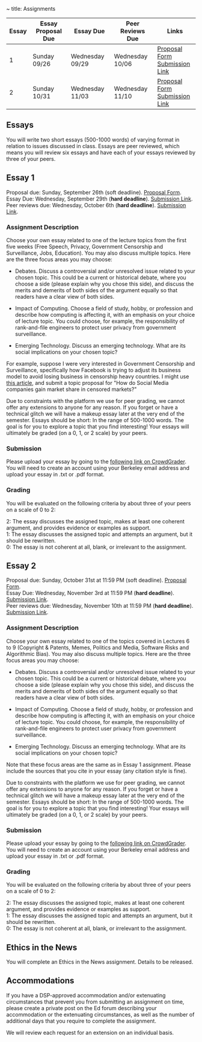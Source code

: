 ~ title: Assignments

| Essay | Essay Proposal Due | Essay Due       | Peer Reviews Due | Links                                                                      |
|-------|--------------------|-----------------|------------------|----------------------------------------------------------------------------|
| 1     | Sunday 09/26       | Wednesday 09/29 | Wednesday 10/06  | [Proposal Form][essay_1_proposal]<br>[Submission Link][essay_1_submission] |
| 2     | Sunday 10/31       | Wednesday 11/03 | Wednesday 11/10  | [Proposal Form][essay_2_proposal]<br>[Submission Link][essay_2_submission] |

Essays
------

You will write two short essays (500-1000 words) of varying format in relation
to issues discussed in class. Essays are peer reviewed, which means you will
review six essays and have each of your essays reviewed by three of your peers.

Essay 1 
------

Proposal due: Sunday, September 26th (soft deadline). [Proposal Form][essay_1_proposal].<br>
Essay Due: Wednesday, September 29th (**hard deadline**). [Submission Link][essay_1_submission].<br>
Peer reviews due: Wednesday, October 6th (**hard deadline**). [Submission Link][essay_1_submission].

### Assignment Description

Choose your own essay related to one of the lecture topics from the first five weeks (Free Speech, Privacy, Government Censorship and Surveillance, Jobs, Education). You may also discuss multiple topics. Here are the three focus areas you may choose:

* Debates. Discuss a controversial and/or unresolved issue related to your chosen topic. This could be a current or historical debate, where you choose a side (please explain why you chose this side), and discuss the merits and demerits of both sides of the argument equally so that readers have a clear view of both sides.

* Impact of Computing. Choose a field of study, hobby, or profession and describe how computing is affecting it, with an emphasis on your choice of lecture topic. You could choose, for example,  the responsibility of rank-and-file engineers to protect user privacy from government surveillance.

* Emerging Technology. Discuss an emerging technology. What are its social implications on your chosen topic?
 
For example, suppose I were very interested in Government Censorship and Surveillance, specifically how Facebook is trying to adjust its business model to avoid losing business in censorship heavy countries. I might use [this article](https://www.nytimes.com/2017/09/17/technology/facebook-government-regulations.html?_r=0), and submit a topic proposal for "How do Social Media companies gain market share in censored markets?"

Due to constraints with the platform we use for peer grading, we cannot offer any extensions to anyone for any reason. If you forget or have a technical glitch we will have a makeup essay later at the very end of the semester. Essays should be short: In the range of 500-1000 words. The goal is for you to explore a topic that you find interesting! Your essays will ultimately be graded (on a 0, 1, or 2 scale) by your peers.
 
### Submission

Please upload your essay by going to the [following link on CrowdGrader][essay_1_submission]. You will need to create an account using your Berkeley email address and upload your essay in .txt or .pdf format.

### Grading

You will be evaluated on the following criteria by about three of your peers on a scale of 0 to 2:

2: The essay discusses the assigned topic, makes at least one coherent argument, and provides evidence or examples as support.<br>
1: The essay discusses the assigned topic and attempts an argument, but it should be rewritten.<br>
0: The essay is not coherent at all, blank, or irrelevant to the assignment.

[essay_1_proposal]: https://forms.gle/sb3JoT6bDGSpDFsg8
[essay_1_submission]: https://peer.crowdgrader.com/crowdgrader/venues/view_venue/5096

Essay 2
------

Proposal due: Sunday, October 31st at 11:59 PM (soft deadline). [Proposal Form][essay_2_proposal].<br>
Essay Due: Wednesday, November 3rd at 11:59 PM (**hard deadline**). [Submission Link][essay_2_submission].<br>
Peer reviews due: Wednesday, November 10th at 11:59 PM (**hard deadline**). [Submission Link][essay_2_submission].<br>

### Assignment Description

Choose your own essay related to one of the topics covered in Lectures 6 to 9 (Copyright & Patents, Memes, Politics and Media, Software Risks and Algorithmic Bias). You may also discuss multiple topics. Here are the three focus areas you may choose:

* Debates. Discuss a controversial and/or unresolved issue related to your chosen topic. This could be a current or historical debate, where you choose a side (please explain why you chose this side), and discuss the merits and demerits of both sides of the argument equally so that readers have a clear view of both sides.

* Impact of Computing. Choose a field of study, hobby, or profession and describe how computing is affecting it, with an emphasis on your choice of lecture topic. You could choose, for example,  the responsibility of rank-and-file engineers to protect user privacy from government surveillance.

* Emerging Technology. Discuss an emerging technology. What are its social implications on your chosen topic?
 
Note that these focus areas are the same as in Essay 1 assignment. Please include the sources that you cite in your essay (any citation style is fine).

Due to constraints with the platform we use for peer grading, we cannot offer any extensions to anyone for any reason. If you forget or have a technical glitch we will have a makeup essay later at the very end of the semester. Essays should be short: In the range of 500-1000 words. The goal is for you to explore a topic that you find interesting! Your essays will ultimately be graded (on a 0, 1, or 2 scale) by your peers.
 
### Submission

Please upload your essay by going to the [following link on CrowdGrader][essay_2_submission]. You will need to create an account using your Berkeley email address and upload your essay in .txt or .pdf format.

### Grading

You will be evaluated on the following criteria by about three of your peers on a scale of 0 to 2:

2: The essay discusses the assigned topic, makes at least one coherent argument, and provides evidence or examples as support.<br>
1: The essay discusses the assigned topic and attempts an argument, but it should be rewritten.<br>
0: The essay is not coherent at all, blank, or irrelevant to the assignment.

[essay_2_proposal]: https://forms.gle/U7agrBm2DNXMZpLv7
[essay_2_submission]: https://peer.crowdgrader.com/crowdgrader/venues/view_venue/5124

Ethics in the News
------------------

You will complete an Ethics in the News assignment. Details to be released.

Accommodations 
------

If you have a DSP-approved accommodation and/or extenuating circumstances that prevent you from submitting an assignment on time, please create a private post on the Ed forum describing your accommodation or the extenuating circumstances, as well as the number of additional days that you require to complete the assignment.

We will review each request for an extension on an individual basis.


